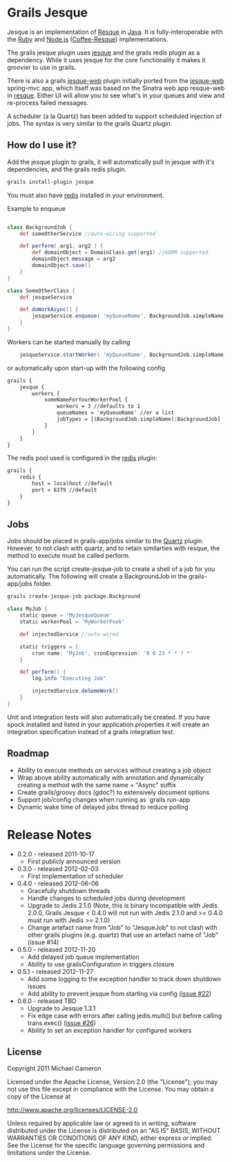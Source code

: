 Grails Jesque
=============

Jesque is an implementation of [Resque](https://github.com/defunkt/resque) in [Java](http://www.oracle.com/technetwork/java/index.html).
It is fully-interoperable with the [Ruby](http://www.ruby-lang.org/en/) and [Node.js](http://nodejs.org/) ([Coffee-Resque](https://github.com/technoweenie/coffee-resque)) implementations.

The grails jesque plugin uses [jesque](https://github/gresrun/jesque) and the grails redis plugin as a dependency.
While it uses jesque for the core functionality it makes it groovier to use in grails.

There is also a grails [jesque-web](https://github.com/michaelcameron/grails-jesque-web) plugin initially ported from the [jesque-web](https://github.com/gresrun/jesque-web) spring-mvc app, which itself was based on the Sinatra web app resque-web in [resque](https://github.com/defunkt/resque).
Either UI will allow you to see what's in your queues and view and re-process failed messages.

A scheduler (a la Quartz) has been added to support scheduled injection of jobs. The syntax is very similar to the grails Quartz plugin. 

How do I use it?
----------------
Add the jesque plugin to grails, it will automatically pull in jesque with it's dependencies, and the grails redis plugin.

```bash
grails install-plugin jesque
```

You must also have [redis](http://redis.io) installed in your environment.


Example to enqueue

```groovy

class BackgroundJob {
    def someOtherService //auto-wiring supported

    def perform( arg1, arg2 ) {
        def domainObject = DomainClass.get(arg1) //GORM supported
        domainObject.message = arg2
        domainObject.save()
    }
}

class SomeOtherClass {
    def jesqueService

    def doWorkAsync() {
        jesqueService.enqueue( 'myQueueName', BackgroundJob.simpleName, 1, 'hi there')
    }
}
```

Workers can be started manually by calling

```groovy
    jesqueService.startWorker( 'myQueueName', BackgroundJob.simpleName, BackgroundJob )
```

or automatically upon start-up with the following config

```xml
grails {
    jesque {
        workers {
            someNameForYourWorkerPool {
                workers = 3 //defaults to 1
                queueNames = 'myQueueName' //or a list
                jobTypes = [(BackgroundJob.simpleName):BackgroundJob]
            }
        }
    }
}
```

The redis pool used is configured in the [redis](https://github.com/grails-plugins/grails-redis) plugin:

```xml
grails {
    redis {
        host = localhost //default
        port = 6379 //default
    }
}
```

Jobs
----
Jobs should be placed in grails-app/jobs similar to the [Quartz](http://grails.org/Quartz+plugin) plugin.
However, to not clash with quartz, and to retain similarties with resque, the method to execute must be called perform.

You can run the script create-jesque-job to create a shell of a job for you automatically.  The
following will create a BackgroundJob in the grails-app/jobs folder.

```bash
grails create-jesque-job package.Background
```

```groovy
class MyJob {
    static queue = 'MyJesqueQueue'
    static workerPool = 'MyWorkerPook'

    def injectedService //auto-wired

    static triggers = {
        cron name: 'MyJob', cronExpression: '0 0 23 * * ? *'
    }

    def perform() {
        log.info "Executing Job"

        injectedService.doSomeWork()
    }
}
```


Unit and integration tests will also automatically be created.  If you have spock installed and listed in your application.properties
it will create an integration specification instead of a grails integration test.

Roadmap
----
* Ability to execute methods on services without creating a job object
* Wrap above ability automatically with annotation and dynamically creating a method with the same name + "Async" suffix
* Create grails/groovy docs (gdoc?) to extensively document options
* Support job/config changes when running as `grails run-app
* Dynamic wake time of delayed jobs thread to reduce polling

Release Notes
=============

* 0.2.0 - released 2011-10-17
    * First publicly announced version
* 0.3.0 - released 2012-02-03
    * First implementation of scheduler
* 0.4.0 - released 2012-06-06
    * Gracefully shutdown threads
    * Handle changes to scheduled jobs during development
    * Upgrade to Jedis 2.1.0 (Note, this is binary incompatible with Jedis 2.0.0, Grails Jesque < 0.4.0 will not run with Jedis 2.1.0 and >= 0.4.0 must run with Jedis >= 2.1.0)
    * Change artefact name from "Job" to "JesqueJob" to not clash with other grails plugins (e.g. quartz) that use an artefact name of "Job" (issue #14)
* 0.5.0 - released 2012-11-20
    * Add delayed job queue implementation
    * Ability to use grailsConfiguration in triggers closure
* 0.5.1 - released 2012-11-27
    * Add some logging to the exception handler to track down shutdown issues
    * Add ability to prevent jesque from starting via config ([issue #22](https://github.com/michaelcameron/grails-jesque/issues/23))
* 0.6.0 - released TBD
    * Upgrade to Jesque 1.3.1
    * Fix edge case with errors after calling jedis.multi() but before calling trans.exec() ([issue #26](https://github.com/michaelcameron/grails-jesque/issues/26))
    * Ability to set an exception handler for configured workers

License
-------
Copyright 2011 Michael Cameron

Licensed under the Apache License, Version 2.0 (the "License");
you may not use this file except in compliance with the License.
You may obtain a copy of the License at

   <http://www.apache.org/licenses/LICENSE-2.0>

Unless required by applicable law or agreed to in writing, software
distributed under the License is distributed on an "AS IS" BASIS,
WITHOUT WARRANTIES OR CONDITIONS OF ANY KIND, either express or implied.
See the License for the specific language governing permissions and
limitations under the License.
